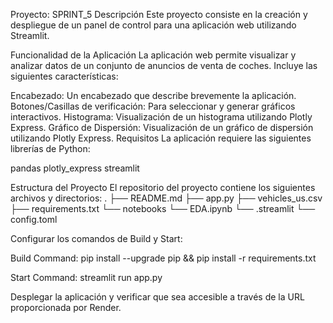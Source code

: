Proyecto: SPRINT_5
Descripción
Este proyecto consiste en la creación y despliegue de un panel de control para una aplicación web utilizando Streamlit.

Funcionalidad de la Aplicación
La aplicación web permite visualizar y analizar datos de un conjunto de anuncios de venta de coches. Incluye las siguientes características:

Encabezado: Un encabezado que describe brevemente la aplicación.
Botones/Casillas de verificación: Para seleccionar y generar gráficos interactivos.
Histograma: Visualización de un histograma utilizando Plotly Express.
Gráfico de Dispersión: Visualización de un gráfico de dispersión utilizando Plotly Express.
Requisitos
La aplicación requiere las siguientes librerías de Python:

pandas
plotly_express
streamlit

Estructura del Proyecto
El repositorio del proyecto contiene los siguientes archivos y directorios:
.
├── README.md
├── app.py
├── vehicles_us.csv
├── requirements.txt
└── notebooks
    └── EDA.ipynb
└── .streamlit
    └── config.toml

Configurar los comandos de Build y Start:

Build Command:
pip install --upgrade pip && pip install -r requirements.txt

Start Command:
streamlit run app.py

Desplegar la aplicación y verificar que sea accesible a través de la URL proporcionada por Render.
